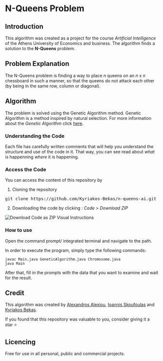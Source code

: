 # N-Queens Problem

## Introduction

This algorithm was created as a project for the course *Artificial Intelligence* of the Athens University of Economics and business.
The algorithm finds a solution to the **N-Queens** problem.

## Problem Explanation

The N-Queens problem is finding a way to place *n* queens on an *n* x *n* chessboard in such a manner, so that the queens do not attack each other (by being in the same row, column or diagonal).

## Algorithm

The problem is solved using the Genetic Algorithm method.
Genetic Algorithm is a method inspired by natural selection. For more information about the *Genetic Algorithm* click [here](https://en.wikipedia.org/wiki/Genetic_algorithm).

### Understanding the Code

Each file has carefully written comments that will help you understand the structure and use of the code in it. That way, you can see read about *what* is happenning *where* it is happening.

### Access the Code

You can access the content of this repository by

1. Cloning the repository

<pre>git clone https://github.com/Kyriakos-Bekas/n-queens-ai.git</pre>

2. Downloading the code by clicking : *Code* > *Download ZIP*

![Download Code as ZIP Visual Instructions](https://user-images.githubusercontent.com/74660002/152875739-5b6a15f1-afcd-49b7-b0d9-2d37ce6df56c.png)

### How to use

Open the command prompt/ integrated terminal and navigate to the path.

In order to execute the program, simply type the following commands:

```
javac Main.java GeneticAlgorithm.java Chromosome.java
java Main
```

After that, fill in the prompts with the data that you want to examine and wait for the result.

## Credit

This algorithm was created by [Alexandros Alexiou](), [Ioannis Skoufoulas]() and [Kyriakos Bekas]().

If you found that this repository was valuable to you, consider giving it a star ⭐

## Licencing

Free for use in all personal, public and commercial projects.
